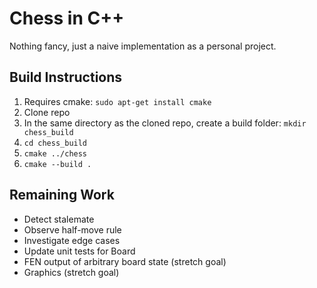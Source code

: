 # Chess in C++

Nothing fancy, just a naive implementation as a personal project.

## Build Instructions
1. Requires cmake: `sudo apt-get install cmake`
2. Clone repo
3. In the same directory as the cloned repo, create a build folder: `mkdir chess_build`
4. `cd chess_build`
5. `cmake ../chess`
6. `cmake --build .`

## Remaining Work
* Detect stalemate
* Observe half-move rule
* Investigate edge cases
* Update unit tests for Board
* FEN output of arbitrary board state (stretch goal)
* Graphics (stretch goal)
